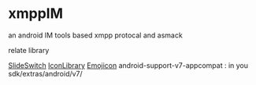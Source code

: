 xmppIM
======

an android IM tools based xmpp protocal and asmack



relate library

[SlideSwitch](https://github.com/Leaking/SlideSwitch)
[IconLibrary](https://github.com/atermenji/IconicDroid)
[Emojicon](https://github.com/rockerhieu/emojicon)
android-support-v7-appcompat  : in you sdk/extras/android/v7/
